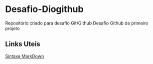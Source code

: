 # Desafio-Diogithub
Repositório criado para desafio Git/Github
Desafio Github de primeiro projeto

## Links Uteis
[Sintaxe MarkDown](https://www.markdownguide.org/basic-syntax)​
